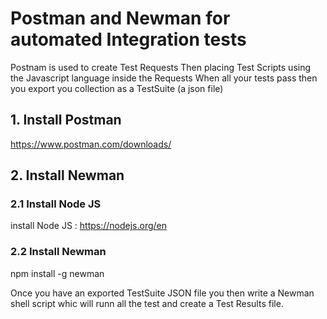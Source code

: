 # Postman and Newman for automated Integration tests
Postnam is used to create Test Requests 
Then placing Test Scripts using the Javascript language inside the Requests 
When all your tests pass then you export you collection as a TestSuite (a json file)


## 1. Install Postman

https://www.postman.com/downloads/

## 2. Install Newman

### 2.1 Install Node JS

install Node JS : https://nodejs.org/en

### 2.2 Install Newman

 npm install -g newman
 
 Once you have an exported TestSuite JSON file you then write a Newman shell script whic will runn all the test and create a Test Results file.
 